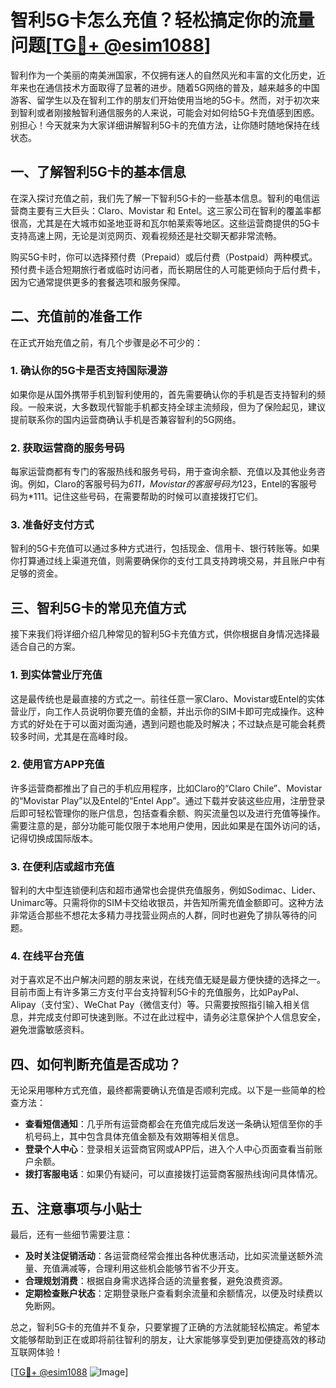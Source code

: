 # 智利5G卡怎么充值？轻松搞定你的流量问题[[TG💪+ @esim1088](https://t.me/s/esim1088)]

智利作为一个美丽的南美洲国家，不仅拥有迷人的自然风光和丰富的文化历史，近年来也在通信技术方面取得了显著的进步。随着5G网络的普及，越来越多的中国游客、留学生以及在智利工作的朋友们开始使用当地的5G卡。然而，对于初次来到智利或者刚接触智利通信服务的人来说，可能会对如何给5G卡充值感到困惑。别担心！今天就来为大家详细讲解智利5G卡的充值方法，让你随时随地保持在线状态。

## 一、了解智利5G卡的基本信息

在深入探讨充值之前，我们先了解一下智利5G卡的一些基本信息。智利的电信运营商主要有三大巨头：Claro、Movistar 和 Entel。这三家公司在智利的覆盖率都很高，尤其是在大城市如圣地亚哥和瓦尔帕莱索等地区。这些运营商提供的5G卡支持高速上网，无论是浏览网页、观看视频还是社交聊天都非常流畅。

购买5G卡时，你可以选择预付费（Prepaid）或后付费（Postpaid）两种模式。预付费卡适合短期旅行者或临时访问者，而长期居住的人可能更倾向于后付费卡，因为它通常提供更多的套餐选项和服务保障。

## 二、充值前的准备工作

在正式开始充值之前，有几个步骤是必不可少的：

### 1. 确认你的5G卡是否支持国际漫游

如果你是从国外携带手机到智利使用的，首先需要确认你的手机是否支持智利的频段。一般来说，大多数现代智能手机都支持全球主流频段，但为了保险起见，建议提前联系你的国内运营商确认手机是否兼容智利的5G网络。

### 2. 获取运营商的服务号码

每家运营商都有专门的客服热线和服务号码，用于查询余额、充值以及其他业务咨询。例如，Claro的客服号码为*611，Movistar的客服号码为*123，Entel的客服号码为*111。记住这些号码，在需要帮助的时候可以直接拨打它们。

### 3. 准备好支付方式

智利的5G卡充值可以通过多种方式进行，包括现金、信用卡、银行转账等。如果你打算通过线上渠道充值，则需要确保你的支付工具支持跨境交易，并且账户中有足够的资金。

## 三、智利5G卡的常见充值方式

接下来我们将详细介绍几种常见的智利5G卡充值方式，供你根据自身情况选择最适合自己的方案。

### 1. 到实体营业厅充值

这是最传统也是最直接的方式之一。前往任意一家Claro、Movistar或Entel的实体营业厅，向工作人员说明你要充值的金额，并出示你的SIM卡即可完成操作。这种方式的好处在于可以面对面沟通，遇到问题也能及时解决；不过缺点是可能会耗费较多时间，尤其是在高峰时段。

### 2. 使用官方APP充值

许多运营商都推出了自己的手机应用程序，比如Claro的“Claro Chile”、Movistar的“Movistar Play”以及Entel的“Entel App”。通过下载并安装这些应用，注册登录后即可轻松管理你的账户信息，包括查看余额、购买流量包以及进行充值等操作。需要注意的是，部分功能可能仅限于本地用户使用，因此如果是在国外访问的话，记得切换成国际版本。

### 3. 在便利店或超市充值

智利的大中型连锁便利店和超市通常也会提供充值服务，例如Sodimac、Lider、Unimarc等。只需将你的SIM卡交给收银员，并告知所需充值金额即可。这种方法非常适合那些不想花太多精力寻找营业网点的人群，同时也避免了排队等待的问题。

### 4. 在线平台充值

对于喜欢足不出户解决问题的朋友来说，在线充值无疑是最方便快捷的选择之一。目前市面上有许多第三方支付平台支持智利5G卡的充值服务，比如PayPal、Alipay（支付宝）、WeChat Pay（微信支付）等。只需要按照指引输入相关信息，并完成支付即可快速到账。不过在此过程中，请务必注意保护个人信息安全，避免泄露敏感资料。

## 四、如何判断充值是否成功？

无论采用哪种方式充值，最终都需要确认充值是否顺利完成。以下是一些简单的检查方法：

- **查看短信通知**：几乎所有运营商都会在充值完成后发送一条确认短信至你的手机号码上，其中包含具体充值金额及有效期等相关信息。
- **登录个人中心**：登录相关运营商官网或APP后，进入个人中心页面查看当前账户余额。
- **拨打客服电话**：如果仍有疑问，可以直接拨打运营商客服热线询问具体情况。

## 五、注意事项与小贴士

最后，还有一些细节需要注意：

- **及时关注促销活动**：各运营商经常会推出各种优惠活动，比如买流量送额外流量、充值满减等，合理利用这些机会能够节省不少开支。
- **合理规划消费**：根据自身需求选择合适的流量套餐，避免浪费资源。
- **定期检查账户状态**：定期登录账户查看剩余流量和余额情况，以便及时续费以免断网。

总之，智利5G卡的充值并不复杂，只要掌握了正确的方法就能轻松搞定。希望本文能够帮助到正在或即将前往智利的朋友，让大家能够享受到更加便捷高效的移动互联网体验！

[[TG💪+ @esim1088](https://t.me/s/esim1088) ![Image](https://i.postimg.cc/4NQfJmqS/Snipaste-2025-05-13-00-14-12.png)]